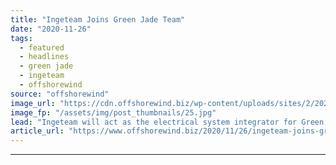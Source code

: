 ```yaml
---
title: "Ingeteam Joins Green Jade Team"
date: "2020-11-26"
tags: 
  - featured
  - headlines
  - green jade
  - ingeteam
  - offshorewind
source: "offshorewind"
image_url: "https://cdn.offshorewind.biz/wp-content/uploads/sites/2/2020/04/30085422/Green-Jade-Artist-Impression-CSBC-DEME.jpg"
image_fp: "/assets/img/post_thumbnails/25.jpg"
lead: "Ingeteam will act as the electrical system integrator for Green Jade, the first floating"
article_url: "https://www.offshorewind.biz/2020/11/26/ingeteam-joins-green-jade-team/"
---
```


---
